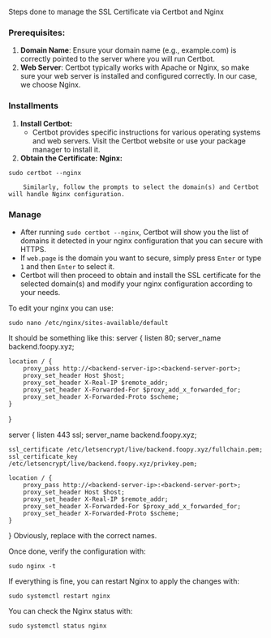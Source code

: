 Steps done to manage the SSL Certificate via Certbot and Nginx

### Prerequisites:

1. **Domain Name**: Ensure your domain name (e.g., example.com) is correctly pointed to the server where you will run Certbot.
2. **Web Server**: Certbot typically works with Apache or Nginx, so make sure your web server is installed and configured correctly. In our case, we choose Nginx.

### Installments
1.  **Install Certbot:**
       - Certbot provides specific instructions for various operating systems and web servers. Visit the Certbot website or use your package manager to install it.
2. **Obtain the Certificate:**
	**Nginx:**    
```shell
sudo certbot --nginx
```
	    
	    Similarly, follow the prompts to select the domain(s) and Certbot will handle Nginx configuration.

### Manage
- After running `sudo certbot --nginx`, Certbot will show you the list of domains it detected in your nginx configuration that you can secure with HTTPS.
- If `web.page` is the domain you want to secure, simply press `Enter` or type `1` and then `Enter` to select it.
- Certbot will then proceed to obtain and install the SSL certificate for the selected domain(s) and modify your nginx configuration according to your needs.

To edit your nginx you can use:
```shell
sudo nano /etc/nginx/sites-available/default
```

It should be something like this:
server {
    listen 80;
    server_name backend.foopy.xyz;

    location / {
        proxy_pass http://<backend-server-ip>:<backend-server-port>;
        proxy_set_header Host $host;
        proxy_set_header X-Real-IP $remote_addr;
        proxy_set_header X-Forwarded-For $proxy_add_x_forwarded_for;
        proxy_set_header X-Forwarded-Proto $scheme;
    }
}

server {
    listen 443 ssl;
    server_name backend.foopy.xyz;

    ssl_certificate /etc/letsencrypt/live/backend.foopy.xyz/fullchain.pem;
    ssl_certificate_key /etc/letsencrypt/live/backend.foopy.xyz/privkey.pem;

    location / {
        proxy_pass http://<backend-server-ip>:<backend-server-port>;
        proxy_set_header Host $host;
        proxy_set_header X-Real-IP $remote_addr;
        proxy_set_header X-Forwarded-For $proxy_add_x_forwarded_for;
        proxy_set_header X-Forwarded-Proto $scheme;
    }
}
Obviously, replace with the correct names.

Once done, verify the configuration with:
```shell
sudo nginx -t
```

If everything is fine, you can restart Nginx to apply the changes with:
```shell
sudo systemctl restart nginx
```

You can check the Nginx status with:
```shell
sudo systemctl status nginx
```
